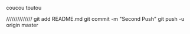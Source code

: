 coucou
toutou


//////////////
git add README.md
git commit -m "Second Push"
git push -u origin master
